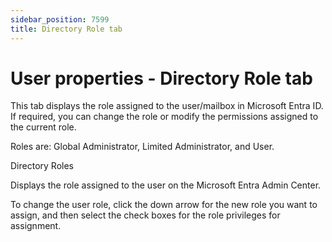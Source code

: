 ```yaml
---
sidebar_position: 7599
title: Directory Role tab
---
```


# User properties - Directory Role tab

This tab displays the role assigned to the user/mailbox in Microsoft Entra ID. If required, you can change the role or modify the permissions assigned to the current role.

Roles are: Global Administrator, Limited Administrator, and User.

Directory Roles

Displays the role assigned to the user on the Microsoft Entra Admin Center.

To change the user role, click the down arrow for the new role you want to assign, and then select the check boxes for the role privileges for assignment.